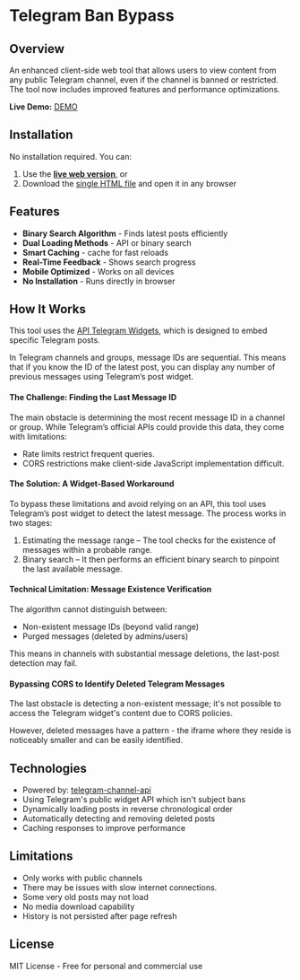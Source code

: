 # Telegram Ban Bypass

## Overview
An enhanced client-side web tool that allows users to view content from any public Telegram channel, even if the channel is banned or restricted. The tool now includes improved features and performance optimizations.

**Live Demo:** [DEMO](https://FranBarInstance.github.io/Telegram-Ban-Bypass/public/)

## Installation
No installation required. You can:
1. Use the **[live web version](https://FranBarInstance.github.io/Telegram-Ban-Bypass/public/)**, or
2. Download the [single HTML file](https://github.com/FranBarInstance/Telegram-Ban-Bypass/blob/master/public/index.html) and open it in any browser

## Features
- **Binary Search Algorithm** - Finds latest posts efficiently
- **Dual Loading Methods** - API or binary search
- **Smart Caching** - cache for fast reloads
- **Real-Time Feedback** - Shows search progress
- **Mobile Optimized** - Works on all devices
- **No Installation** - Runs directly in browser

## How It Works

This tool uses the [API Telegram Widgets](https://core.telegram.org/widgets/post), which is designed to embed specific Telegram posts.

In Telegram channels and groups, message IDs are sequential. This means that if you know the ID of the latest post, you can display any number of previous messages using Telegram’s post widget.

#### The Challenge: Finding the Last Message ID

The main obstacle is determining the most recent message ID in a channel or group. While Telegram’s official APIs could provide this data, they come with limitations:

- Rate limits restrict frequent queries.
- CORS restrictions make client-side JavaScript implementation difficult.

#### The Solution: A Widget-Based Workaround

To bypass these limitations and avoid relying on an API, this tool uses Telegram’s post widget to detect the latest message. The process works in two stages:

1. Estimating the message range – The tool checks for the existence of messages within a probable range.
2. Binary search – It then performs an efficient binary search to pinpoint the last available message.

#### Technical Limitation: Message Existence Verification

The algorithm cannot distinguish between:

- Non-existent message IDs (beyond valid range)
- Purged messages (deleted by admins/users)

This means in channels with substantial message deletions, the last-post detection may fail.

#### Bypassing CORS to Identify Deleted Telegram Messages

The last obstacle is detecting a non-existent message; it's not possible to access the Telegram widget's content due to CORS policies.

However, deleted messages have a pattern - the iframe where they reside is noticeably smaller and can be easily identified.

## Technologies
- Powered by: [telegram-channel-api](https://github.com/ArcInTower/telegram-channel-api)
- Using Telegram's public widget API which isn't subject bans
- Dynamically loading posts in reverse chronological order
- Automatically detecting and removing deleted posts
- Caching responses to improve performance

## Limitations
- Only works with public channels
- There may be issues with slow internet connections.
- Some very old posts may not load
- No media download capability
- History is not persisted after page refresh

## License
MIT License - Free for personal and commercial use
